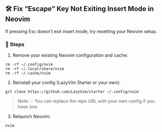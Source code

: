 ## 🛠️ Fix “Escape” Key Not Exiting Insert Mode in Neovim

If pressing Esc doesn’t exit insert mode, try resetting your Neovim setup.

### 🔧 Steps

1. Remove your existing Neovim configuration and cache:
```
rm -rf ~/.config/nvim
rm -rf ~/.local/share/nvim
rm -rf ~/.cache/nvim
```

2. Reinstall your config (LazyVim Starter or your own):
```
git clone https://github.com/LazyVim/starter ~/.config/nvim
```

> Note: 💡 You can replace the repo URL with your own config if you have one.

3. Relaunch Neovim:
```
nvim
```
